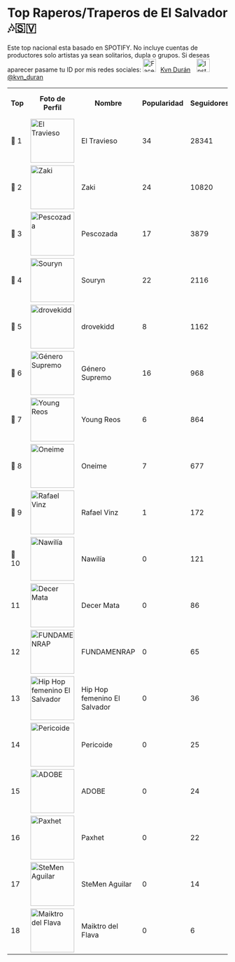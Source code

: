 # Top Raperos/Traperos de El Salvador 🎶🇸🇻

Este top nacional esta basado en SPOTIFY. No incluye cuentas de productores solo artistas ya sean solitarios, dupla o grupos. Si deseas aparecer pasame tu ID por mis redes sociales:
<a href="https://www.facebook.com/KvnDuran" target="_blank"><img src="https://static.vecteezy.com/system/resources/previews/017/221/797/large_2x/facebook-logo-transparent-background-free-png.png" alt="Facebook" style="width:30px;height:30px;margin-right:10px;">Kvn Durán</a>
<a href="https://www.instagram.com/kvn_duran" target="_blank"><img src="https://static.vecteezy.com/system/resources/previews/017/743/717/large_2x/instagram-icon-logo-free-png.png" alt="Instagram" style="width:30px;height:30px;margin-left:10px;">@kvn_duran</a>
<table>
  <tr>
    <th>Top</th>
    <th>Foto de Perfil</th>
    <th>Nombre</th>
    <th>Popularidad</th>
    <th>Seguidores</th>
    <th>Género</th>
    <th>Perfil de Spotify</th>
  </tr>
  <tr>
    <td>🥇 1</td>
    <td><img src="https://i.scdn.co/image/ab6761610000e5eb808fbe27e0dfa4d93c28a213" alt="El Travieso" width="100"></td>
    <td>El Travieso</td>
    <td>34</td>
    <td>28341</td>
    <td></td>
    <td><a href="https://open.spotify.com/artist/2zUs5mMJkZwn0XKHKglBME" target="_blank">Ir a su Spotify</a></td>
  </tr>
  <tr>
    <td>🥈 2</td>
    <td><img src="https://i.scdn.co/image/ab6761610000e5ebb1a81462912a595e301fc824" alt="Zaki" width="100"></td>
    <td>Zaki</td>
    <td>24</td>
    <td>10820</td>
    <td>latin hip hop</td>
    <td><a href="https://open.spotify.com/artist/0JsMrE7jf2ynuVoVXaXxF3" target="_blank">Ir a su Spotify</a></td>
  </tr>
  <tr>
    <td>🥉 3</td>
    <td><img src="https://i.scdn.co/image/ab6761610000e5ebdaa2eeaaf816109a49983090" alt="Pescozada" width="100"></td>
    <td>Pescozada</td>
    <td>17</td>
    <td>3879</td>
    <td>latin hip hop</td>
    <td><a href="https://open.spotify.com/artist/6j2N8MgI7tFi4SwUIFevQ9" target="_blank">Ir a su Spotify</a></td>
  </tr>
  <tr>
    <td>🔹 4</td>
    <td><img src="https://i.scdn.co/image/ab6761610000e5eb147db32afb8f9594707b3e8c" alt="Souryn" width="100"></td>
    <td>Souryn</td>
    <td>22</td>
    <td>2116</td>
    <td></td>
    <td><a href="https://open.spotify.com/artist/31wtY2T6lHi77pV9RsVTqm" target="_blank">Ir a su Spotify</a></td>
  </tr>
  <tr>
    <td>🔹 5</td>
    <td><img src="https://i.scdn.co/image/ab6761610000e5eb1a3f273831d32c84e5970ea4" alt="drovekidd" width="100"></td>
    <td>drovekidd</td>
    <td>8</td>
    <td>1162</td>
    <td></td>
    <td><a href="https://open.spotify.com/artist/7mwHFG3zdvlFphf1CXFwWf" target="_blank">Ir a su Spotify</a></td>
  </tr>
  <tr>
    <td>🔹 6</td>
    <td><img src="https://i.scdn.co/image/ab6761610000e5eb942b0ce9530888ac0fb73d94" alt="Género Supremo" width="100"></td>
    <td>Género Supremo</td>
    <td>16</td>
    <td>968</td>
    <td>mexican hip hop, latin hip hop</td>
    <td><a href="https://open.spotify.com/artist/7Gq0ss88YMxOkKkh7DaKV5" target="_blank">Ir a su Spotify</a></td>
  </tr>
  <tr>
    <td>🔹 7</td>
    <td><img src="https://i.scdn.co/image/ab6761610000e5eb9ac77942e760d8bd72909a3c" alt="Young Reos" width="100"></td>
    <td>Young Reos</td>
    <td>6</td>
    <td>864</td>
    <td>latin hip hop</td>
    <td><a href="https://open.spotify.com/artist/3Fzx6lDy4x8VFhPsu3LVuD" target="_blank">Ir a su Spotify</a></td>
  </tr>
  <tr>
    <td>🔹 8</td>
    <td><img src="https://i.scdn.co/image/ab6761610000e5eb46662a77dfc7f8bf2fd8012b" alt="Oneime" width="100"></td>
    <td>Oneime</td>
    <td>7</td>
    <td>677</td>
    <td>latin hip hop</td>
    <td><a href="https://open.spotify.com/artist/1HY2aGDLtIADXBkpiyTbyH" target="_blank">Ir a su Spotify</a></td>
  </tr>
  <tr>
    <td>🔹 9</td>
    <td><img src="https://i.scdn.co/image/ab6761610000e5eb6444ea66fd9e5f8620df4e7c" alt="Rafael Vinz" width="100"></td>
    <td>Rafael Vinz</td>
    <td>1</td>
    <td>172</td>
    <td></td>
    <td><a href="https://open.spotify.com/artist/595vJ3WnQb5qAbifBAS8UQ" target="_blank">Ir a su Spotify</a></td>
  </tr>
  <tr>
    <td>🔹 10</td>
    <td><img src="https://i.scdn.co/image/ab6761610000e5eb0fe9de43f03502ff1084c784" alt="Nawilía" width="100"></td>
    <td>Nawilía</td>
    <td>0</td>
    <td>121</td>
    <td></td>
    <td><a href="https://open.spotify.com/artist/6KOSNc6cyaAjs7hh379tZ2" target="_blank">Ir a su Spotify</a></td>
  </tr>
  <tr>
    <td> 11</td>
    <td><img src="https://i.scdn.co/image/ab67616d0000b273560f16b9f2a860b714675403" alt="Decer Mata" width="100"></td>
    <td>Decer Mata</td>
    <td>0</td>
    <td>86</td>
    <td></td>
    <td><a href="https://open.spotify.com/artist/3Bqi9hqSNMPoicjvz8j2jm" target="_blank">Ir a su Spotify</a></td>
  </tr>
  <tr>
    <td> 12</td>
    <td><img src="https://i.scdn.co/image/ab67616d0000b273756d0efbe2f0d45bd84627cf" alt="FUNDAMENRAP" width="100"></td>
    <td>FUNDAMENRAP</td>
    <td>0</td>
    <td>65</td>
    <td></td>
    <td><a href="https://open.spotify.com/artist/1BidZUckyWcn6zqbhl0lhm" target="_blank">Ir a su Spotify</a></td>
  </tr>
  <tr>
    <td> 13</td>
    <td><img src="https://i.scdn.co/image/ab67616d0000b273ac6cad8e4427f2eaa67ef668" alt="Hip Hop femenino El Salvador" width="100"></td>
    <td>Hip Hop femenino El Salvador</td>
    <td>0</td>
    <td>36</td>
    <td></td>
    <td><a href="https://open.spotify.com/artist/3QvLhQoURAFBZjNnOAgjzl" target="_blank">Ir a su Spotify</a></td>
  </tr>
  <tr>
    <td> 14</td>
    <td><img src="https://i.scdn.co/image/ab67616d0000b273fcff1e8de3f8f7783bfff89a" alt="Pericoide" width="100"></td>
    <td>Pericoide</td>
    <td>0</td>
    <td>25</td>
    <td></td>
    <td><a href="https://open.spotify.com/artist/2vBCXtOB46hkU6YvLtSVz2" target="_blank">Ir a su Spotify</a></td>
  </tr>
  <tr>
    <td> 15</td>
    <td><img src="https://i.scdn.co/image/ab67616d0000b27368c02035c0584b45f23cc02b" alt="ADOBE" width="100"></td>
    <td>ADOBE</td>
    <td>0</td>
    <td>24</td>
    <td></td>
    <td><a href="https://open.spotify.com/artist/0CJa1b77vpBYM017HMLgAu" target="_blank">Ir a su Spotify</a></td>
  </tr>
  <tr>
    <td> 16</td>
    <td><img src="https://i.scdn.co/image/ab67616d0000b273ff219dc8ebedd46f43a262bf" alt="Paxhet" width="100"></td>
    <td>Paxhet</td>
    <td>0</td>
    <td>22</td>
    <td></td>
    <td><a href="https://open.spotify.com/artist/2bJN3vGQsLrGqgzwRMluQY" target="_blank">Ir a su Spotify</a></td>
  </tr>
  <tr>
    <td> 17</td>
    <td><img src="https://i.scdn.co/image/ab6761610000e5eb3a2d6eee3d0b9b8e830b867b" alt="SteMen Aguilar" width="100"></td>
    <td>SteMen Aguilar</td>
    <td>0</td>
    <td>14</td>
    <td></td>
    <td><a href="https://open.spotify.com/artist/7FARTpburrayzgBudPcQTB" target="_blank">Ir a su Spotify</a></td>
  </tr>
  <tr>
    <td> 18</td>
    <td><img src="https://i.scdn.co/image/ab67616d0000b2738242be7ff7f377cfc224b401" alt="Maiktro del Flava" width="100"></td>
    <td>Maiktro del Flava</td>
    <td>0</td>
    <td>6</td>
    <td></td>
    <td><a href="https://open.spotify.com/artist/2IBiHiiKi0YFt77E0gEyAm" target="_blank">Ir a su Spotify</a></td>
  </tr>
</table>
